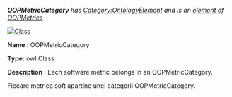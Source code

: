 ___OOPMetricCategory__ 
 has
 [Category:OntologyElement](../../Category/OntologyElement "Category:OntologyElement") 
 and is an
 [element of](../../Property/ElementOf "Property:ElementOf") 
[OOPMetrics](../../Submissions/OOPMetrics "Submissions:OOPMetrics")_




  





[![Class](../../images/thumb/2/27/Class.gif/45px-Class.gif)](../../Image/Class.gif "Class")


__Name__ 
 : OOPMetricCategory
 



__Type:__ 
 owl:Class
 



__Description__ 
 : Each software metric belongs in an OOPMetricCategory.
 



  





 Fiecare metrica soft apartine unei categorii OOPMetricCategory.